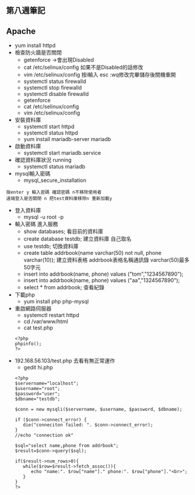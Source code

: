 ## 第八週筆記
## Apache
* yum install httpd
* 檢查防火牆是否關閉 
   * getenforce  ->會出現Disabled
   * cat /etc/selinux/config 如果不是Disabled的話修改
   * vim /etc/selinux/config 按i輸入 esc :wq修改完畢儲存後關機重開
   * systemctl status firewalld
   * systemctl stop firewalld
   * systemctl disable firewalld
   * getenforce  
   * cat /etc/selinux/config 
   * vim /etc/selinux/config 
* 安裝資料庫
   * systemctl start httpd
   * systemctl status httpd
   * yum install mariadb-server mariadb
* 啟動資料庫
   * systemctl start mariadb.service
* 確認資料庫狀況 running
   * systemctl status mariadb
* mysql輸入密碼
   * mysql_secure_installation
```
按enter y 輸入密碼 確認密碼 n不移除使用者
遠端登入是否關閉 n 把test資料庫移除n 重新加載y
```
* 登入資料庫 
   * mysql -u root -p
* 輸入密碼 進入服務
   * show databases;  看目前的資料庫
   * create database testdb;  建立資料庫 自己取名
   * use testdb; 切換資料庫
   * create table addrbook(name varchar(50) not null, phone varchar(10));  建立資料表格 addrbook表格名稱通訊錄 varchar(50)最多50字元
   * insert into addrbook(name, phone) values ("tom","1234567890");
   * insert into addrbook(name, phone) values ("aa","1324567890");
   * select * from addrbook; 查看紀錄
* 下載php
   * yum install php php-mysql
* 重啟網路伺服器
   * systemctl restart httpd
   * cd /var/www/html
   * cat test.php
   ``` 
   <?php
   phpinfo();
   ?>
   ```
* 192.168.56.103/test.php 去看有無正常運作
   * gedit hi.php
   ```
   <?php
   $servername="localhost";
   $username="root";
   $password="user";
   $dbname="testdb";

   $conn = new mysqli($servername, $username, $password, $dbname);

   if ($conn->connect_error) {
      die("conneciton failed: ". $conn->connect_error);
   }
   //echo "connection ok"

   $sql="select name,phone from addrbook";
   $result=$conn->query($sql);

   if($result->num_rows>0){
      while($row=$result->fetch_assoc()){
         echo "name:". $row["name"]." phone:". $row["phone"]."<br>";
      }
   }
   ?>
   ```